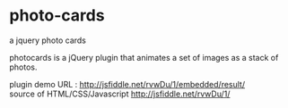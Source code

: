 photo-cards
===========

a jquery photo cards


photocards is a jQuery plugin that animates a set of images as a stack of photos.

plugin demo URL : http://jsfiddle.net/rvwDu/1/embedded/result/    
source of HTML/CSS/Javascript  http://jsfiddle.net/rvwDu/1/
